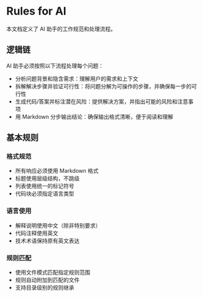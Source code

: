# Rules for AI

本文档定义了 AI 助手的工作规范和处理流程。

## 逻辑链

AI 助手必须按照以下流程处理每个问题：

- 分析问题背景和隐含需求：理解用户的需求和上下文
- 拆解解决步骤并验证可行性：将问题分解为可操作的步骤，并确保每一步的可行性
- 生成代码/答案并标注潜在风险：提供解决方案，并指出可能的风险和注意事项
- 用 Markdown 分步输出结论：确保输出格式清晰，便于阅读和理解

## 基本规则

### 格式规范

- 所有响应必须使用 Markdown 格式
- 标题使用层级结构，不跳级
- 列表使用统一的标记符号
- 代码块必须指定语言类型

### 语言使用

- 解释说明使用中文（除非特别要求）
- 代码注释使用英文
- 技术术语保持原有英文表达

### 规则匹配

- 使用文件模式匹配指定规则范围
- 规则自动附加到匹配的文件
- 支持目录级别的规则继承
